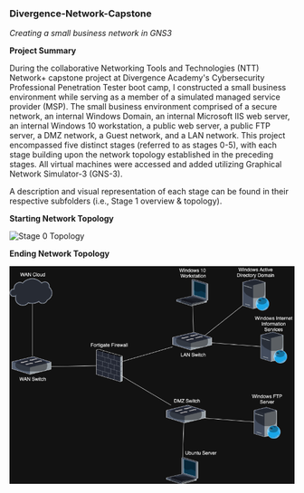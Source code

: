 ### Divergence-Network-Capstone
*Creating a small business network in GNS3*

**Project Summary** 


During the collaborative Networking Tools and Technologies (NTT) Network+ capstone project at Divergence Academy's Cybersecurity Professional Penetration Tester boot camp, I constructed a small business environment while serving as a member of a simulated managed service provider (MSP). The small business environment comprised of a secure network, an internal Windows Domain, an internal Microsoft IIS web server, an internal Windows 10 workstation, a public web server, a public FTP server, a DMZ network, a Guest network, and a LAN network. This project encompassed five distinct stages (referred to as stages 0-5), with each stage building upon the network topology established in the preceding stages. All virtual machines were accessed and added utilizing Graphical Network Simulator-3 (GNS-3). 

A description and visual representation of each stage can be found in their respective subfolders (i.e., Stage 1 overview & topology).


**Starting Network Topology**

![Stage 0 Topology](https://github.com/JWingate15/Divergence-Network-Capstone/assets/157624174/e4590802-63fd-48c4-995f-ab69ac2b0b6a)

**Ending Network Topology**

![Stage 5 Topology](https://github.com/JWingate15/Divergence-Network-Capstone/blob/main/Stage%205%20Topology.drawio.png)


